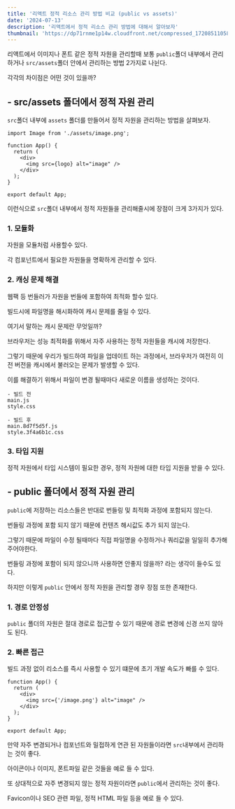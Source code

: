 ```yaml
---
title: '리액트 정적 리소스 관리 방법 비교 (public vs assets)'
date: '2024-07-13'
description: '리액트에서 정적 리소스 관리 방법에 대해서 알아보자'
thumbnail: 'https://dp71rnme1p14w.cloudfront.net/compressed_1720851105886--.png'
---
```


리액트에서 이미지나 폰트 같은 정적 자원을 관리할때 보통 `public`폴더 내부에서 관리하거나 `src/assets`폴더 안에서 관리하는 방법 2가지로 나뉜다.

각각의 차이점은 어떤 것이 있을까?

## - src/assets 폴더에서 정적 자원 관리

`src`폴더 내부에 `assets` 폴더를 만들어서 정적 자원을 관리하는 방법을 살펴보자.

```tsx
import Image from './assets/image.png';

function App() {
  return (
    <div>
      <img src={logo} alt="image" />
    </div>
  );
}

export default App;
```

이런식으로 `src`폴더 내부에서 정적 자원들을 관리해줄시에 장점이 크게 3가지가 있다.

### 1. 모듈화

자원을 모듈처럼 사용할수 있다.

각 컴포넌트에서 필요한 자원들을 명확하게 관리할 수 있다.

### 2. 캐싱 문제 해결

웹팩 등 번들러가 자원을 번들에 포함하여 최적화 할수 있다.

빌드시에 파일명을 해시화하여 캐시 문제를 줄일 수 있다.

여기서 말하는 캐시 문제란 무엇일까?

브라우저는 성능 최적화를 위해서 자주 사용하는 정적 자원들을 캐시에 저장한다.

그렇기 때문에 우리가 빌드하여 파일을 업데이트 하는 과정에서, 브라우저가 여전히 이전 버전을 캐시에서 불러오는 문제가 발생할 수 있다.

이를 해결하기 위해서 파일이 변경 될때마다 새로운 이름을 생성하는 것이다.

```
- 빌드 전
main.js
style.css

- 빌드 후
main.8d7f5d5f.js
style.3f4a6b1c.css
```

### 3. 타입 지원

정적 자원에서 타입 시스템이 필요한 경우, 정적 자원에 대한 타입 지원을 받을 수 있다.

## - public 폴더에서 정적 자원 관리

`public`에 저장하는 리소스들은 반대로 번들링 및 최적화 과정에 포함되지 않는다.

번들링 과정에 포함 되지 않기 때문에 컨텐츠 해시값도 추가 되지 않는다.

그렇기 때문에 파일이 수정 될때마다 직접 파일명을 수정하거나 쿼리값을 일일히 추가해주어야한다.

번들링 과정에 포함이 되지 않으니까 사용하면 안좋지 않을까? 라는 생각이 들수도 있다.

하지만 이렇게 `public` 안에서 정적 자원을 관리할 경우 장점 또한 존재한다.

### 1. 경로 안정성

`public` 폴더의 자원은 절대 경로로 접근할 수 있기 때문에 경로 변경에 신경 쓰지 않아도 된다.

### 2. 빠른 접근

빌드 과정 없이 리소스를 즉시 사용할 수 있기 떄문에 초기 개발 속도가 빠를 수 있다.

```tsx
function App() {
  return (
    <div>
      <img src={'/image.png'} alt="image" />
    </div>
  );
}

export default App;
```

만약 자주 변경되거나 컴포넌트와 밀접하게 연관 된 자원들이라면 `src`내부에서 관리하는 것이 좋다.

아이콘이나 이미지, 폰트파일 같은 것들을 예로 들 수 있다.

또 상대적으로 자주 변경되지 않는 정적 자원이라면 `public`에서 관리하는 것이 좋다.

Favicon이나 SEO 관련 파일, 정적 HTML 파일 등을 예로 들 수 있다.
